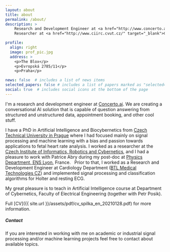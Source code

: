 ```yaml
---
layout: about
title: about
permalink: /about/
description: > 
    Research and Development Engineer at <a href="http://www.concerto.ai/" target="_blank">Concerto.ai</a> &bull;
    Researcher at <a href="http://www.ciirc.cvut.cz/" target="_blank">CIIRC CTU in Prague</a>

profile:
  align: right
  image: prof_pic.jpg
  address: >
    <p>The Blox</p>
    <p>Evropská 2785/11</p>
    <p>Praha</p>

news: false  # includes a list of news items
selected_papers: false # includes a list of papers marked as "selected={true}"
social: true  # includes social icons at the bottom of the page
---
```


I'm a research and development engineer at [Concerto.ai](http://www.concerto.ai/). 
We are creating a conversational AI solution that is capable of question answering from structured and unstructured data, appointment booking, and other cool stuff. 

I have a PhD in Artificial Intelligence and Biocybernetics from [Czech Technical University in Prague](https://www.cvut.cz/en) 
where I had focused mainly on signal processing and machine learning with a bias and passion towards applications to fetal heart rate analysis.
I worked as a researcher at the [Czech Institute of Informatics, Robotics and Cybernetics](http://www.ciirc.cvut.cz/), and I had a pleasure 
to work with Patrice Abry during my post-doc at [Physics Department, ENS Lyon](http://physique.ens-lyon.fr/departement-de-physique-223870.kjsp), France.  
Prior to that, I worked as a Research and Development Engineer at Cardiology Department ([BTL Medical Technologies CZ](https://www.btlnet.com/)) and implemented signal
processing and classification algorithms for Holter and resting ECG. 

My great pleasure is to teach in Artificial Intelligence course at Department of Cybernetics, Faculty of Electrical Engineering (together with Petr Posik).

Full [CV]({{ site.url }}/assets/pdf/cv_spilka_en_20210128.pdf) for more information.

##### Contact
If you are interested in working with me on academic or industrial signal processing and/or machine learning projects
feel free to contact about available topics. 